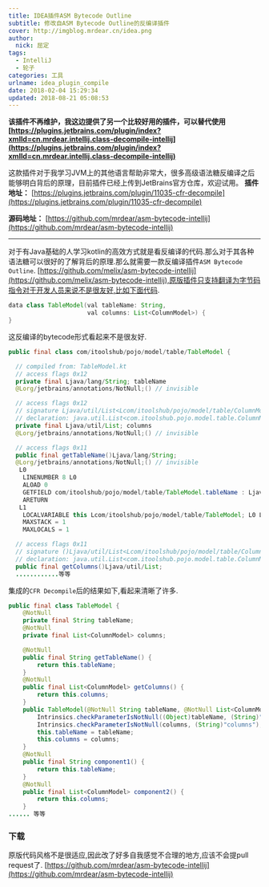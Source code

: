 ```yaml
---
title: IDEA插件ASM Bytecode Outline
subtitle: 修改自ASM Bytecode Outline的反编译插件
cover: http://imgblog.mrdear.cn/idea.png
author: 
  nick: 屈定
tags:
  - IntelliJ
  - 轮子
categories: 工具
urlname: idea_plugin_compile
date: 2018-02-04 15:29:34
updated: 2018-08-21 05:08:53
---
```


**该插件不再维护，我这边提供了另一个比较好用的插件，可以替代使用 [https://plugins.jetbrains.com/plugin/index?xmlId=cn.mrdear.intellij.class-decompile-intellij](https://plugins.jetbrains.com/plugin/index?xmlId=cn.mrdear.intellij.class-decompile-intellij)**

这款插件对于我学习JVM上的其他语言帮助非常大，很多高级语法糖反编译之后能够明白背后的原理，目前插件已经上传到JetBrains官方仓库，欢迎试用。
**插件地址：**
[https://plugins.jetbrains.com/plugin/11035-cfr-decompile](https://plugins.jetbrains.com/plugin/11035-cfr-decompile)

**源码地址：**
[https://github.com/mrdear/asm-bytecode-intellij](https://github.com/mrdear/asm-bytecode-intellij)

- - - - - 

对于有Java基础的人学习kotlin的高效方式就是看反编译的代码.那么对于其各种语法糖可以很好的了解背后的原理.那么就需要一款反编译插件`ASM Bytecode Outline`.
[https://github.com/melix/asm-bytecode-intellij](https://github.com/melix/asm-bytecode-intellij),原版插件只支持翻译为字节码指令对于开发人员来说不是很友好,比如下面代码.
```java
data class TableModel(val tableName: String,
                      val columns: List<ColumnModel>) {
}
```
这反编译的bytecode形式看起来不是很友好.
```java
public final class com/itoolshub/pojo/model/table/TableModel {

  // compiled from: TableModel.kt
  // access flags 0x12
  private final Ljava/lang/String; tableName
  @Lorg/jetbrains/annotations/NotNull;() // invisible

  // access flags 0x12
  // signature Ljava/util/List<Lcom/itoolshub/pojo/model/table/ColumnModel;>;
  // declaration: java.util.List<com.itoolshub.pojo.model.table.ColumnModel>
  private final Ljava/util/List; columns
  @Lorg/jetbrains/annotations/NotNull;() // invisible

  // access flags 0x11
  public final getTableName()Ljava/lang/String;
  @Lorg/jetbrains/annotations/NotNull;() // invisible
   L0
    LINENUMBER 8 L0
    ALOAD 0
    GETFIELD com/itoolshub/pojo/model/table/TableModel.tableName : Ljava/lang/String;
    ARETURN
   L1
    LOCALVARIABLE this Lcom/itoolshub/pojo/model/table/TableModel; L0 L1 0
    MAXSTACK = 1
    MAXLOCALS = 1

  // access flags 0x11
  // signature ()Ljava/util/List<Lcom/itoolshub/pojo/model/table/ColumnModel;>;
  // declaration: java.util.List<com.itoolshub.pojo.model.table.ColumnModel> getColumns()
  public final getColumns()Ljava/util/List;
  ............等等
```
集成的`CFR Decompile`后的结果如下,看起来清晰了许多.
```java
public final class TableModel {
    @NotNull
    private final String tableName;
    @NotNull
    private final List<ColumnModel> columns;

    @NotNull
    public final String getTableName() {
        return this.tableName;
    }
    @NotNull
    public final List<ColumnModel> getColumns() {
        return this.columns;
    }
    public TableModel(@NotNull String tableName, @NotNull List<ColumnModel> columns) {
        Intrinsics.checkParameterIsNotNull((Object)tableName, (String)"tableName");
        Intrinsics.checkParameterIsNotNull(columns, (String)"columns");
        this.tableName = tableName;
        this.columns = columns;
    }
    @NotNull
    public final String component1() {
        return this.tableName;
    }
    @NotNull
    public final List<ColumnModel> component2() {
        return this.columns;
    }
...... 等等
```
### 下载
原版代码风格不是很适应,因此改了好多自我感觉不合理的地方,应该不会提pull request了.
[https://github.com/mrdear/asm-bytecode-intellij](https://github.com/mrdear/asm-bytecode-intellij)